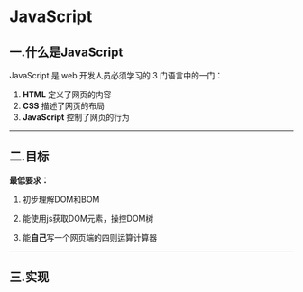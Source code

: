# JavaScript

## 一.什么是JavaScript

JavaScript 是 web 开发人员必须学习的 3 门语言中的一门：

1. **HTML** 定义了网页的内容
2. **CSS** 描述了网页的布局
3. **JavaScript** 控制了网页的行为

---

## 二.目标

**最低要求：**

1. 初步理解DOM和BOM

2. 能使用js获取DOM元素，操控DOM树

3. 能**自己**写一个网页端的四则运算计算器

---

## 三.实现


